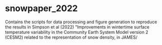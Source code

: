 # snowpaper_2022
Contains the scripts for data processing and figure generation to reproduce the results in Simpson et al (2022) "Improvements in wintertime surface temperature variability in the Community Earth System Model version 2 (CESM2) related to the representation of snow density, in JAMES/
